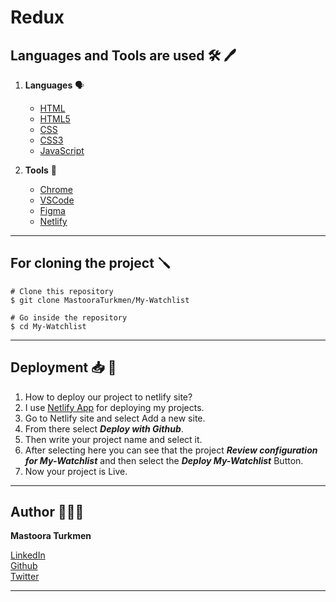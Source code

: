 # Redux

## Languages and Tools are used 🛠 🖊

1. **Languages** 🗣️

    + [HTML](https://github.com/topics/html)
    + [HTML5](https://github.com/topics/html5)
    + [CSS](https://github.com/topics/css)
    + [CSS3](https://github.com/topics/css3)
    + [JavaScript](https://github.com/topics/javascript)

2. **Tools** 🔧

    + [Chrome](https://github.com/topics/chrome)
    + [VSCode](https://github.com/topics/vscode)
    + [Figma](https://github.com/topics/figma)
    + [Netlify](https://github.com/topics/netlify)

-----


## For cloning the project 🪛

```
# Clone this repository
$ git clone MastooraTurkmen/My-Watchlist

# Go inside the repository
$ cd My-Watchlist

```

-----

## Deployment 📥 🧰

1. How to deploy our project to netlify site?
2. I use [Netlify App](https://app.netlify.com/) for deploying my projects.
3. Go to Netlify site and select Add a new site.
4. From there select **_Deploy with Github_**.
5. Then write your project name and select it.
6. After selecting here you can see that the project **_Review configuration for My-Watchlist_** and then select the **_Deploy My-Watchlist_** Button.
7. Now your project is Live.



-----


## Author 👩🏻‍💻 

**Mastoora Turkmen**  

[LinkedIn](https://www.linkedin.com/in/mastoora-turkmen/) 
<br>
[Github](https://github.com/MastooraTurkmen/) 
<br>
[Twitter](https://twitter.com/MastooraJ22)

------